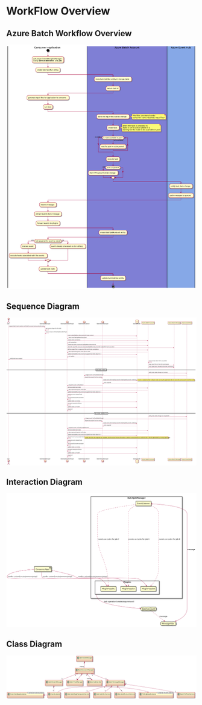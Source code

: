# WorkFlow Overview

## Azure Batch Workflow Overview

![alt text](./images/workflow-overview.png)

## Sequence Diagram
![sequence diagram](./images/sequence-diagram.png)

## Interaction Diagram
![logical workflow diagram](./images/interaction-diagram.png)

## Class Diagram
![Class diagram](./images/class-diagram.png)